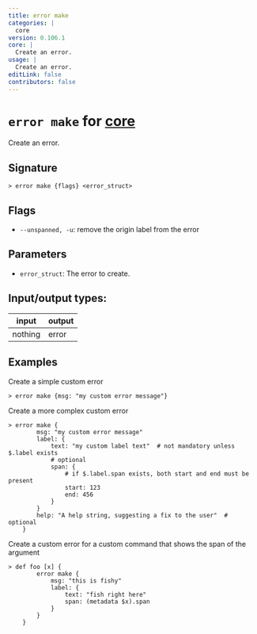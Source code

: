 ```yaml
---
title: error make
categories: |
  core
version: 0.106.1
core: |
  Create an error.
usage: |
  Create an error.
editLink: false
contributors: false
---
```

<!-- This file is automatically generated. Please edit the command in https://github.com/nushell/nushell instead. -->

# `error make` for [core](/commands/categories/core.md)

<div class='command-title'>Create an error.</div>

## Signature

```> error make {flags} <error_struct>```

## Flags

 -  `--unspanned, -u`: remove the origin label from the error

## Parameters

 -  `error_struct`: The error to create.


## Input/output types:

| input   | output |
| ------- | ------ |
| nothing | error  |
## Examples

Create a simple custom error
```nu
> error make {msg: "my custom error message"}

```

Create a more complex custom error
```nu
> error make {
        msg: "my custom error message"
        label: {
            text: "my custom label text"  # not mandatory unless $.label exists
            # optional
            span: {
                # if $.label.span exists, both start and end must be present
                start: 123
                end: 456
            }
        }
        help: "A help string, suggesting a fix to the user"  # optional
    }

```

Create a custom error for a custom command that shows the span of the argument
```nu
> def foo [x] {
        error make {
            msg: "this is fishy"
            label: {
                text: "fish right here"
                span: (metadata $x).span
            }
        }
    }

```
